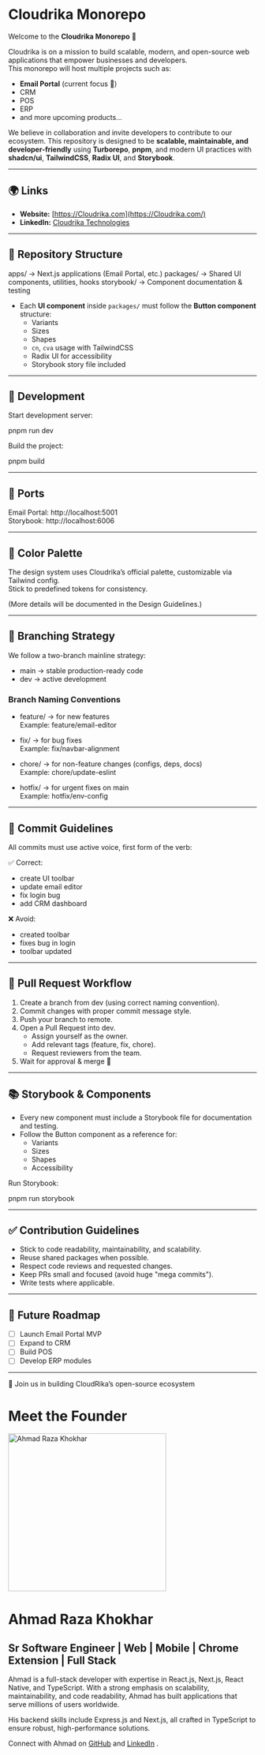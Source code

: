 # Cloudrika Monorepo

Welcome to the **Cloudrika Monorepo** 👋  

Cloudrika is on a mission to build scalable, modern, and open-source web applications that empower businesses and developers.  
This monorepo will host multiple projects such as:  

- **Email Portal** (current focus 🚀)  
- CRM  
- POS  
- ERP  
- and more upcoming products...  

We believe in collaboration and invite developers to contribute to our ecosystem. This repository is designed to be **scalable, maintainable, and developer-friendly** using **Turborepo**, **pnpm**, and modern UI practices with **shadcn/ui**, **TailwindCSS**, **Radix UI**, and **Storybook**.

---

## 🌍 Links

- **Website:** [https://Cloudrika.com](https://Cloudrika.com/)  
- **LinkedIn:** [Cloudrika Technologies](https://www.linkedin.com/company/Cloudrika-technologies)

---

## 📂 Repository Structure
apps/ → Next.js applications (Email Portal, etc.)
packages/ → Shared UI components, utilities, hooks
storybook/ → Component documentation & testing

- Each **UI component** inside `packages/` must follow the **Button component** structure:  
  - Variants  
  - Sizes  
  - Shapes  
  - `cn`, `cva` usage with TailwindCSS  
  - Radix UI for accessibility  
  - Storybook story file included  

---
## 🚀 Development

Start development server:

pnpm run dev

Build the project:

pnpm build

---

## 🔌 Ports

Email Portal: http://localhost:5001  
Storybook: http://localhost:6006  

---

## 🎨 Color Palette

The design system uses Cloudrika’s official palette, customizable via Tailwind config.  
Stick to predefined tokens for consistency.  

(More details will be documented in the Design Guidelines.)

---

## 🌳 Branching Strategy

We follow a two-branch mainline strategy:

- main → stable production-ready code  
- dev → active development  

### Branch Naming Conventions

- feature/<name> → for new features  
  Example: feature/email-editor  

- fix/<name> → for bug fixes  
  Example: fix/navbar-alignment  

- chore/<name> → for non-feature changes (configs, deps, docs)  
  Example: chore/update-eslint  

- hotfix/<name> → for urgent fixes on main  
  Example: hotfix/env-config  

---

## 📝 Commit Guidelines

All commits must use active voice, first form of the verb:

✅ Correct:
- create UI toolbar  
- update email editor  
- fix login bug  
- add CRM dashboard  

❌ Avoid:
- created toolbar  
- fixes bug in login  
- toolbar updated  

---

## 🔄 Pull Request Workflow

1. Create a branch from dev (using correct naming convention).  
2. Commit changes with proper commit message style.  
3. Push your branch to remote.  
4. Open a Pull Request into dev.  
   - Assign yourself as the owner.  
   - Add relevant tags (feature, fix, chore).  
   - Request reviewers from the team.  
5. Wait for approval & merge 🚀  

---

## 📚 Storybook & Components

- Every new component must include a Storybook file for documentation and testing.  
- Follow the Button component as a reference for:  
  - Variants  
  - Sizes  
  - Shapes  
  - Accessibility  

Run Storybook:

pnpm run storybook

---

## ✅ Contribution Guidelines

- Stick to code readability, maintainability, and scalability.  
- Reuse shared packages when possible.  
- Respect code reviews and requested changes.  
- Keep PRs small and focused (avoid huge "mega commits").  
- Write tests where applicable.  

---

## 📌 Future Roadmap

- [ ] Launch Email Portal MVP  
- [ ] Expand to CRM  
- [ ] Build POS  
- [ ] Develop ERP modules  

---

💙 Join us in building CloudRika’s open-source ecosystem


# Meet the Founder
<a href="https://www.linkedin.com/in/ahmad-raza-khokhar">
  <img src="https://media.licdn.com/dms/image/v2/D4D03AQGz_HzDeW2CGA/profile-displayphoto-crop_800_800/B4DZe9tYzZHAAI-/0/1751234484733?e=1758758400&v=beta&t=rdA6RjY_TdUBTyvzX5jtP9ncICfBIzaBV5LvZ4AB79g" alt="Ahmad Raza Khokhar" width="320" />
</a>

# Ahmad Raza Khokhar
## Sr Software Engineer | Web | Mobile | Chrome Extension | Full Stack

Ahmad is a full-stack developer with expertise in React.js, Next.js, React Native, and TypeScript. With a strong emphasis on scalability, maintainability, and code readability, Ahmad has built applications that serve millions of users worldwide.

His backend skills include Express.js and Next.js, all crafted in TypeScript to ensure robust, high-performance solutions.

Connect with Ahmad on [GitHub](https://github.com/AhmadRazaKhokhar1)
 and [LinkedIn](https://www.linkedin.com/in/ahmad-raza-khokhar/)
.